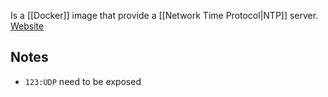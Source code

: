 Is a [[Docker]] image that provide a [[Network Time Protocol|NTP]] server. [Website](https://github.com/cturra/docker-ntp)
## Notes
* `123:UDP` need to be exposed